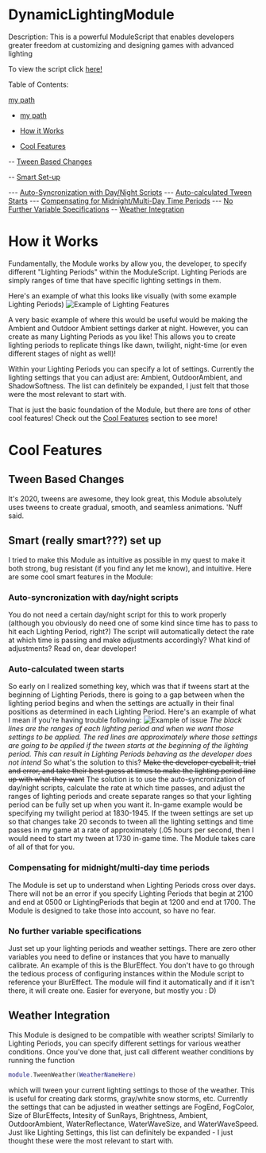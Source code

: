 # DynamicLightingModule
Description: This is a powerful ModuleScript that enables developers greater freedom at customizing and designing games with advanced lighting

To view the script click [here!](ModuleScript.lua)

Table of Contents:

[my path](path/to/doc.md)
- [my path](path/to/doc.md)

- [How it Works](https://github.com/httpsKingPie/DynamicLightingModule/blob/master/README.md#how-it-works)

- [Cool Features](https://github.com/httpsKingPie/DynamicLightingModule/blob/master/README.md#cool-features)

-- [Tween Based Changes](https://github.com/httpsKingPie/DynamicLightingModule/blob/master/README.md#tween-based-changes)

-- [Smart Set-up](https://github.com/httpsKingPie/DynamicLightingModule/blob/master/README.md#smart-really-smart-set-up)

--- [Auto-Syncronization with Day/Night Scripts](https://github.com/httpsKingPie/DynamicLightingModule/blob/master/README.md#auto-syncronization-with-daynight-scripts)
--- [Auto-calculated Tween Starts](https://github.com/httpsKingPie/DynamicLightingModule/blob/master/README.md#auto-calculated-tween-starts)
--- [Compensating for Midnight/Multi-Day Time Periods](https://github.com/httpsKingPie/DynamicLightingModule/blob/master/README.md#compensating-for-midnightmulti-day-time-periods)
--- [No Further Variable Specifications](https://github.com/httpsKingPie/DynamicLightingModule/blob/master/README.md#no-further-variable-specifications)
-- [Weather Integration](https://github.com/httpsKingPie/DynamicLightingModule/blob/master/README.md#weather-integration)

# How it Works
Fundamentally, the Module works by allow you, the developer, to specify different "Lighting Periods" within the ModuleScript.  Lighting Periods are simply ranges of time that have specific lighting settings in them.  

Here's an example of what this looks like visually (with some example Lighting Periods)
![Example of Lighting Features](https://i.gyazo.com/8e7d60361fb68c108a7670c00a351e17.png)

A very basic example of where this would be useful would be making the Ambient and Outdoor Ambient settings darker at night.  However, you can create as many Lighting Periods as you like!  This allows you to create lighting periods to replicate things like dawn, twilight, night-time (or even different stages of night as well)!  

Within your Lighting Periods you can specify a lot of settings.  Currently the lighting settings that you can adjust are: Ambient, OutdoorAmbient, and ShadowSoftness.  The list can definitely be expanded, I just felt that those were the most relevant to start with.  

That is just the basic foundation of the Module, but there are *tons* of other cool features!  Check out the [Cool Features](https://github.com/httpsKingPie/DynamicLightingModule/blob/master/README.md#cool-features) section to see more!

# Cool Features
## Tween Based Changes
It's 2020, tweens are awesome, they look great, this Module absolutely uses tweens to create gradual, smooth, and seamless animations.  'Nuff said.

## Smart (really smart???) set up
I tried to make this Module as intuitive as possible in my quest to make it both strong, bug resistant (if you find any let me know), and intuitive.  Here are some cool smart features in the Module:

### Auto-syncronization with day/night scripts
You do not need a certain day/night script for this to work properly (although you obviously do need one of some kind since time has to pass to hit each Lighting Period, right?)  The script will automatically detect the rate at which time is passing and make adjustments accordingly?  What kind of adjustments?  Read on, dear developer!

### Auto-calculated tween starts
So early on I realized something key, which was that if tweens start at the beginning of Lighting Periods, there is going to a gap between when the lighting period begins and when the settings are actually in their final positions as determined in each Lighting Period.  Here's an example of what I mean if you're having trouble following: 
![Example of issue](https://i.gyazo.com/265de5b46b7d54e2ba45542d4032e12a.png)
*The black lines are the ranges of each lighting period and when we want those settings to be applied.  The red lines are approximately where those settings are going to be applied if the tween starts at the beginning of the lighting period.  This can result in Lighting Periods behaving as the developer does not intend*
So what's the solution to this?  ~~Make the developer eyeball it, trial and error, and take their best guess at times to make the lighting period line up with what they want~~ The solution is to use the auto-syncronization of day/night scripts, calculate the rate at which time passes, and adjust the ranges of lighting periods and create separate ranges so that your lighting period can be fully set up when you want it.  In-game example would be specifying my twilight period at 1830-1945.  If the tween settings are set up so that changes take 20 seconds to tween all the lighting settings and time passes in my game at a rate of approximately (.05 hours per second, then I would need to start my tween at 1730 in-game time.  The Module takes care of all of that for you.  

### Compensating for midnight/multi-day time periods
The Module is set up to understand when Lighting Periods cross over days.  There will not be an error if you specify Lighting Periods that begin at 2100 and end at 0500 or LightingPeriods that begin at 1200 and end at 1700.  The Module is designed to take those into account, so have no fear.

### No further variable specifications
Just set up your lighting periods and weather settings.  There are zero other variables you need to define or instances that you have to manually calibrate.  An example of this is the BlurEffect.  You don't have to go through the tedious process of configuring instances within the Module script to reference your BlurEffect.  The module will find it automatically and if it isn't there, it will create one.  Easier for everyone, but mostly you : D)

## Weather Integration
This Module is designed to be compatible with weather scripts!  Similarly to Lighting Periods, you can specify different settings for various weather conditions.  Once you've done that, just call different weather conditions by running the function 
```lua
module.TweenWeather(WeatherNameHere)
``` 
which will tween your current lighting settings to those of the weather.  This is useful for creating dark storms, gray/white snow storms, etc.  Currently the settings that can be adjusted in weather settings are FogEnd, FogColor, Size of BlurEffects, Intesity of SunRays, Brightness, Ambient, OutdoorAmbient, WaterReflectance, WaterWaveSize, and WaterWaveSpeed.  Just like Lighting Settings, this list can definitely be expanded - I just thought these were the most relevant to start with.
